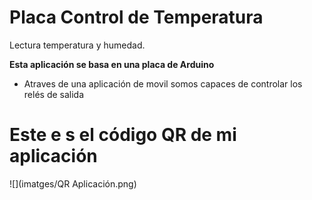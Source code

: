# Placa Control de Temperatura
Lectura temperatura  y  humedad.

**Esta aplicación se basa en una placa de Arduino**

* Atraves de  una aplicación de movil somos capaces de controlar los relés de salida

# Este e s el código QR de mi  aplicación

![](imatges/QR Aplicación.png)
